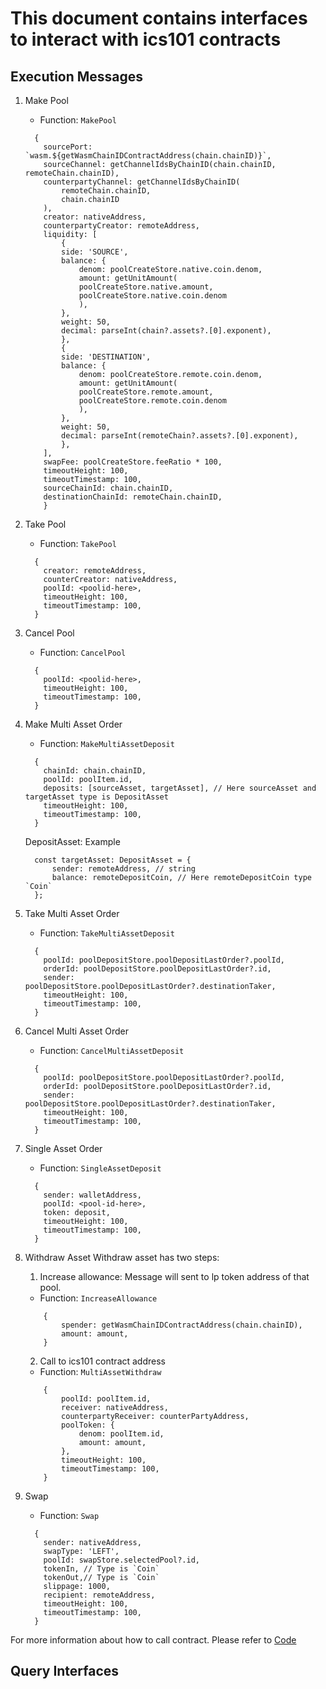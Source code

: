 # This document contains interfaces to interact with ics101 contracts

## Execution Messages
1. Make Pool
    - Function: `MakePool`
    ```
      {
        sourcePort: `wasm.${getWasmChainIDContractAddress(chain.chainID)}`,
        sourceChannel: getChannelIdsByChainID(chain.chainID, remoteChain.chainID),
        counterpartyChannel: getChannelIdsByChainID(
            remoteChain.chainID,
            chain.chainID
        ),
        creator: nativeAddress,
        counterpartyCreator: remoteAddress,
        liquidity: [
            {
            side: 'SOURCE',
            balance: {
                denom: poolCreateStore.native.coin.denom,
                amount: getUnitAmount(
                poolCreateStore.native.amount,
                poolCreateStore.native.coin.denom
                ),
            },
            weight: 50,
            decimal: parseInt(chain?.assets?.[0].exponent),
            },
            {
            side: 'DESTINATION',
            balance: {
                denom: poolCreateStore.remote.coin.denom,
                amount: getUnitAmount(
                poolCreateStore.remote.amount,
                poolCreateStore.remote.coin.denom
                ),
            },
            weight: 50,
            decimal: parseInt(remoteChain?.assets?.[0].exponent),
            },
        ],
        swapFee: poolCreateStore.feeRatio * 100,
        timeoutHeight: 100,
        timeoutTimestamp: 100,
        sourceChainId: chain.chainID,
        destinationChainId: remoteChain.chainID,
        }
      ```

2. Take Pool
    - Function: `TakePool`
    ```
      {
        creator: remoteAddress,
        counterCreator: nativeAddress,
        poolId: <poolid-here>,
        timeoutHeight: 100,
        timeoutTimestamp: 100,
      }
      ```

3. Cancel Pool
    - Function: `CancelPool`
    ```
      {
        poolId: <poolid-here>,
        timeoutHeight: 100,
        timeoutTimestamp: 100,
      }
    ```

4. Make Multi Asset Order
    - Function: `MakeMultiAssetDeposit`
    ```
      {
        chainId: chain.chainID,
        poolId: poolItem.id,
        deposits: [sourceAsset, targetAsset], // Here sourceAsset and targetAsset type is DepositAsset
        timeoutHeight: 100,
        timeoutTimestamp: 100,
      }
      ```

      DepositAsset: Example
      ```
        const targetAsset: DepositAsset = {
            sender: remoteAddress, // string
            balance: remoteDepositCoin, // Here remoteDepositCoin type `Coin`
        };
      ```

5. Take Multi Asset Order
    - Function: `TakeMultiAssetDeposit`
    ```
      {
        poolId: poolDepositStore.poolDepositLastOrder?.poolId,
        orderId: poolDepositStore.poolDepositLastOrder?.id,
        sender: poolDepositStore.poolDepositLastOrder?.destinationTaker,
        timeoutHeight: 100,
        timeoutTimestamp: 100,
      }
      ```

6. Cancel Multi Asset Order
    - Function: `CancelMultiAssetDeposit`
    ```
      {
        poolId: poolDepositStore.poolDepositLastOrder?.poolId,
        orderId: poolDepositStore.poolDepositLastOrder?.id,
        sender: poolDepositStore.poolDepositLastOrder?.destinationTaker,
        timeoutHeight: 100,
        timeoutTimestamp: 100,
      }
      ```

7. Single Asset Order
    - Function: `SingleAssetDeposit` 
    ```
      {
        sender: walletAddress,
        poolId: <pool-id-here>,
        token: deposit,
        timeoutHeight: 100,
        timeoutTimestamp: 100,
      }
      ```

8. Withdraw Asset
    Withdraw asset has two steps:
    1. Increase allowance: Message will sent to lp token address of that pool.
    - Function: `IncreaseAllowance`   
    ```
        {
            spender: getWasmChainIDContractAddress(chain.chainID),
            amount: amount,
        }
    ```

    2. Call to ics101 contract address
    - Function: `MultiAssetWithdraw` 
    ```
        {
            poolId: poolItem.id,
            receiver: nativeAddress,
            counterpartyReceiver: counterPartyAddress,
            poolToken: {
                denom: poolItem.id,
                amount: amount,
            },
            timeoutHeight: 100,
            timeoutTimestamp: 100,
        }
      ```

9. Swap
    - Function: `Swap` 
    ```
      {
        sender: nativeAddress,
        swapType: 'LEFT',
        poolId: swapStore.selectedPool?.id,
        tokenIn, // Type is `Coin`
        tokenOut,// Type is `Coin`
        slippage: 1000,
        recipient: remoteAddress,
        timeoutHeight: 100,
        timeoutTimestamp: 100,
      }
      ```

For more information about how to call contract. Please refer to [Code](https://github.com/sideprotocol/sidex-ui-priviate/tree/dev/src/api/wasm/services)

## Query Interfaces